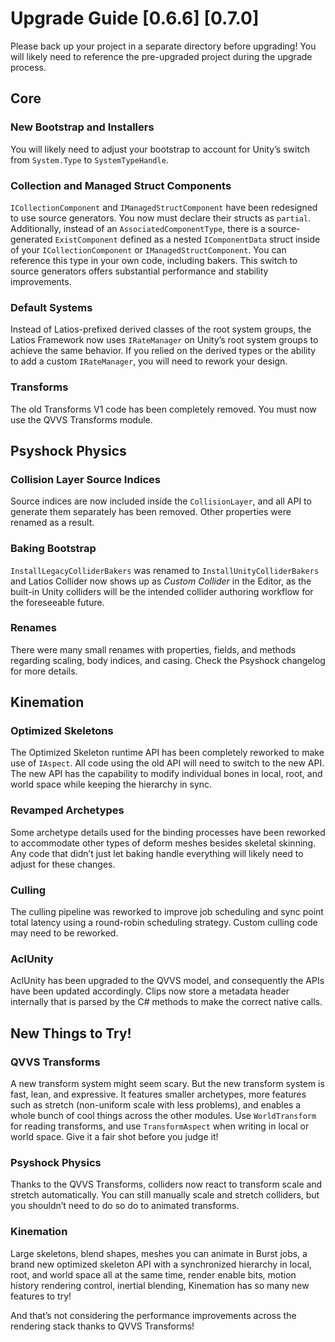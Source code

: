 # Upgrade Guide [0.6.6] [0.7.0]

Please back up your project in a separate directory before upgrading! You will
likely need to reference the pre-upgraded project during the upgrade process.

## Core

### New Bootstrap and Installers

You will likely need to adjust your bootstrap to account for Unity’s switch from
`System.Type` to `SystemTypeHandle`.

### Collection and Managed Struct Components

`ICollectionComponent` and `IManagedStructComponent` have been redesigned to use
source generators. You now must declare their structs as `partial`.
Additionally, instead of an `AssociatedComponentType`, there is a
source-generated `ExistComponent` defined as a nested `IComponentData` struct
inside of your `ICollectionComponent` or `IManagedStructComponent`. You can
reference this type in your own code, including bakers. This switch to source
generators offers substantial performance and stability improvements.

### Default Systems

Instead of Latios-prefixed derived classes of the root system groups, the Latios
Framework now uses `IRateManager` on Unity’s root system groups to achieve the
same behavior. If you relied on the derived types or the ability to add a custom
`IRateManager`, you will need to rework your design.

### Transforms

The old Transforms V1 code has been completely removed. You must now use the
QVVS Transforms module.

## Psyshock Physics

### Collision Layer Source Indices

Source indices are now included inside the `CollisionLayer`, and all API to
generate them separately has been removed. Other properties were renamed as a
result.

### Baking Bootstrap

`InstallLegacyColliderBakers` was renamed to `InstallUnityColliderBakers` and
Latios Collider now shows up as *Custom Collider* in the Editor, as the built-in
Unity colliders will be the intended collider authoring workflow for the
foreseeable future.

### Renames

There were many small renames with properties, fields, and methods regarding
scaling, body indices, and casing. Check the Psyshock changelog for more
details.

## Kinemation

### Optimized Skeletons

The Optimized Skeleton runtime API has been completely reworked to make use of
`IAspect`. All code using the old API will need to switch to the new API. The
new API has the capability to modify individual bones in local, root, and world
space while keeping the hierarchy in sync.

### Revamped Archetypes

Some archetype details used for the binding processes have been reworked to
accommodate other types of deform meshes besides skeletal skinning. Any code
that didn’t just let baking handle everything will likely need to adjust for
these changes.

### Culling

The culling pipeline was reworked to improve job scheduling and sync point total
latency using a round-robin scheduling strategy. Custom culling code may need to
be reworked.

### AclUnity

AclUnity has been upgraded to the QVVS model, and consequently the APIs have
been updated accordingly. Clips now store a metadata header internally that is
parsed by the C\# methods to make the correct native calls.

## New Things to Try!

### QVVS Transforms

A new transform system might seem scary. But the new transform system is fast,
lean, and expressive. It features smaller archetypes, more features such as
stretch (non-uniform scale with less problems), and enables a whole bunch of
cool things across the other modules. Use `WorldTransform` for reading
transforms, and use `TransformAspect` when writing in local or world space. Give
it a fair shot before you judge it!

### Psyshock Physics

Thanks to the QVVS Transforms, colliders now react to transform scale and
stretch automatically. You can still manually scale and stretch colliders, but
you shouldn’t need to do so do to animated transforms.

### Kinemation

Large skeletons, blend shapes, meshes you can animate in Burst jobs, a brand new
optimized skeleton API with a synchronized hierarchy in local, root, and world
space all at the same time, render enable bits, motion history rendering
control, inertial blending, Kinemation has so many new features to try!

And that’s not considering the performance improvements across the rendering
stack thanks to QVVS Transforms!
